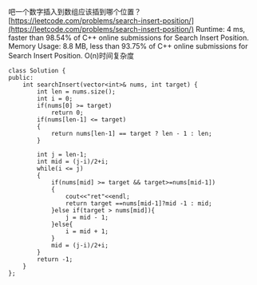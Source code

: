 吧一个数字插入到数组应该插到哪个位置？
[https://leetcode.com/problems/search-insert-position/](https://leetcode.com/problems/search-insert-position/)
Runtime: 4 ms, faster than 98.54% of C++ online submissions for Search Insert Position.
Memory Usage: 8.8 MB, less than 93.75% of C++ online submissions for Search Insert Position.
O(n)时间复杂度
```
class Solution {
public:
    int searchInsert(vector<int>& nums, int target) {
        int len = nums.size();
        int i = 0;
        if(nums[0] >= target)
            return 0;
        if(nums[len-1] <= target)
        {
            return nums[len-1] == target ? len - 1 : len;
        }

        int j = len-1;
        int mid = (j-i)/2+i;
        while(i <= j)
        {
            if(nums[mid] >= target && target>=nums[mid-1])
            {
                cout<<"ret"<<endl;
                return target ==nums[mid-1]?mid -1 : mid;
            }else if(target > nums[mid]){
                j = mid - 1;
            }else{
                i = mid + 1;
            }
            mid = (j-i)/2+i;
        }
        return -1;
    }
};
```
